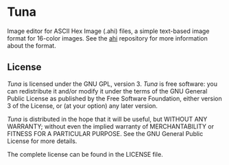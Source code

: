 # Tuna

Image editor for ASCII Hex Image (.ahi) files, a simple text-based image format
for 16-color images.  See the [ahi](https://github.com/mdsteele/ahi) repository
for more information about the format.

## License

_Tuna_ is licensed under the GNU GPL, version 3.  _Tuna_ is free software: you
can redistribute it and/or modify it under the terms of the GNU General Public
License as published by the Free Software Foundation, either version 3 of the
License, or (at your option) any later version.

_Tuna_ is distributed in the hope that it will be useful, but WITHOUT ANY
WARRANTY; without even the implied warranty of MERCHANTABILITY or FITNESS FOR A
PARTICULAR PURPOSE.  See the GNU General Public License for more details.

The complete license can be found in the LICENSE file.
